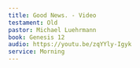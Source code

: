 ```yaml
---
title: Good News. - Video
testament: Old
pastor: Michael Luehrmann
book: Genesis 12
audio: https://youtu.be/zqYYly-Igyk
service: Morning
---
```


